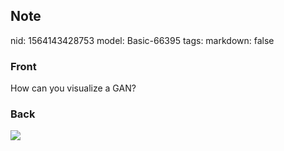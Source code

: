 ## Note
nid: 1564143428753
model: Basic-66395
tags: 
markdown: false

### Front
How can you visualize a GAN?

### Back
<img src="Screenshot%202019-07-26%20at%2014.17.52.png">
